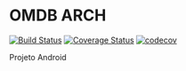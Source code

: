 # OMDB ARCH

[![Build Status](https://travis-ci.com/rafaelmeteoro/omdb-arch.svg?branch=master)](https://travis-ci.com/rafaelmeteoro/omdb-arch)
[![Coverage Status](https://coveralls.io/repos/github/rafaelmeteoro/omdb-arch/badge.svg?branch=master)](https://coveralls.io/github/rafaelmeteoro/omdb-arch?branch=master)
[![codecov](https://codecov.io/gh/rafaelmeteoro/omdb-arch/branch/master/graph/badge.svg)](https://codecov.io/gh/rafaelmeteoro/omdb-arch)

Projeto Android